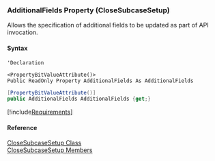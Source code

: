﻿### AdditionalFields Property (CloseSubcaseSetup)

Allows the specification of additional fields to be updated as part of API invocation.

#### Syntax

```vbnet
'Declaration

<PropertyBitValueAttribute()>
Public ReadOnly Property AdditionalFields As AdditionalFields
```

```csharp
[PropertyBitValueAttribute()]
public AdditionalFields AdditionalFields {get;}
```

[!include[Requirements](../partials/requirements.md)]

#### Reference

[CloseSubcaseSetup Class](FChoice.Toolkits.Clarify~FChoice.Toolkits.Clarify.Support.CloseSubcaseSetup.md)  
[CloseSubcaseSetup Members](FChoice.Toolkits.Clarify~FChoice.Toolkits.Clarify.Support.CloseSubcaseSetup_members.md)